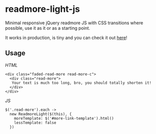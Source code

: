 # readmore-light-js
Minimal responsive jQuery readmore JS with CSS transitions where possible, use it as it or as a starting point.

It works in production, is tiny and you can check it out [here](https://www.surfcampseurope.com/en/camps/france/south-west-atlantic/dreamsea-surf-camp-france)!

## Usage
  _HTML_  
  ```
  <div class="faded-read-more read-more-c">
    <div class="read-more">
     Your text is much too long, bro, you should totally shorten it! 
    </div>
  </div>
  ```
  
  _JS_  
  ```
  $('.read-more').each ->
    new ReadmoreLight($(this), {
      moreTemplate: $('#more-link-template').html()
      lessTemplate: false
    })
  ```
  
  
